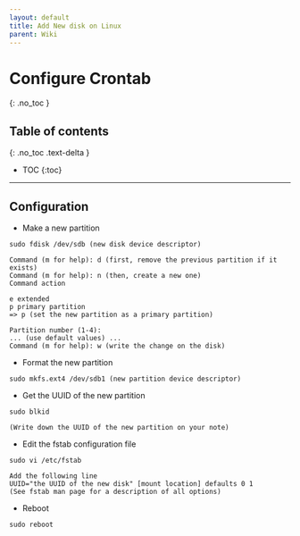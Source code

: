 ```yaml
---
layout: default
title: Add New disk on Linux
parent: Wiki
---
```


# Configure Crontab

{: .no_toc }

## Table of contents

{: .no_toc .text-delta }

- TOC
  {:toc}

---

## Configuration

- Make a new partition

```
sudo fdisk /dev/sdb (new disk device descriptor)
```

```
Command (m for help): d (first, remove the previous partition if it exists)
Command (m for help): n (then, create a new one)
Command action

e extended
p primary partition
=> p (set the new partition as a primary partition)

Partition number (1-4):
... (use default values) ...
Command (m for help): w (write the change on the disk)
```

- Format the new partition

```
sudo mkfs.ext4 /dev/sdb1 (new partition device descriptor)
```

- Get the UUID of the new partition

```
sudo blkid
```

```
(Write down the UUID of the new partition on your note)
```

- Edit the fstab configuration file

```
sudo vi /etc/fstab
```

```
Add the following line
UUID="the UUID of the new disk" [mount location] defaults 0 1
(See fstab man page for a description of all options)
```

- Reboot

```
sudo reboot
```
